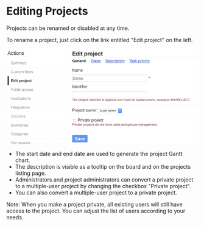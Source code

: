 Editing Projects
================

Projects can be renamed or disabled at any time.

To rename a project, just click on the link entitled "Edit project" on the left.

![Project edition](../screenshots/project-edition.png)

- The start date and end date are used to generate the project Gantt chart.
- The description is visible as a tooltip on the board and on the projects listing page.
- Administrators and project administrators can convert a private project to a multiple-user project by changing the checkbox "Private project".
- You can also convert a multiple-user project to a private project.

Note: When you make a project private, all existing users will still have access to the project. You can adjust the list of users according to your needs.
